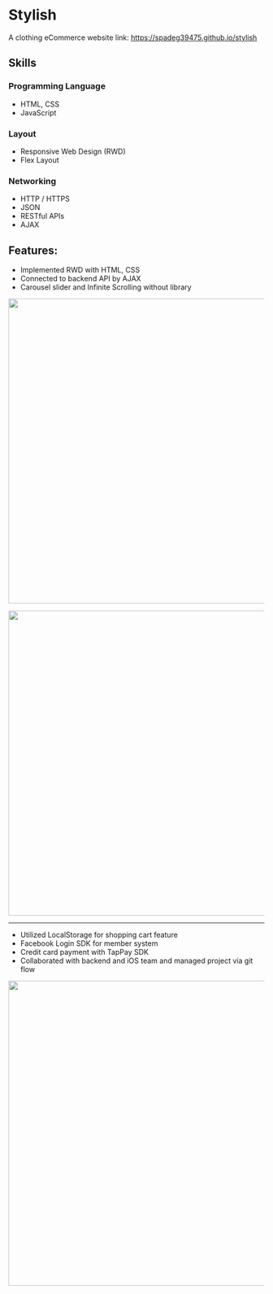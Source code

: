 # Stylish 
A clothing eCommerce website
link: https://spadeg39475.github.io/stylish 

## Skills
### Programming Language
- HTML, CSS
- JavaScript

### Layout
- Responsive Web Design (RWD)
- Flex Layout

### Networking
- HTTP / HTTPS
- JSON
- RESTful APIs
- AJAX


## Features: 
- Implemented RWD with HTML, CSS 
- Connected to backend API by AJAX
- Carousel slider and Infinite Scrolling without library
 
<p align="center">
 <img src="https://i.imgur.com/YKGVahn.jpg" width="600">
</p>


<p align="center">
 <img src="https://i.imgur.com/u1cfqDA.png" width="600">
</p>

---

- Utilized LocalStorage for shopping cart feature
- Facebook Login SDK for member system
- Credit card payment with TapPay SDK
- Collaborated with backend and iOS team and
  managed project via git flow 

<p align="center">
 <img src="https://i.imgur.com/M9XAdyV.png" width="600">
</p>
  

